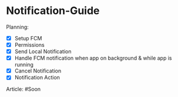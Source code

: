 # Notification-Guide

Planning: 
  - [x] Setup FCM
  - [x] Permissions
  - [x] Send Local Notification
  - [x] Handle FCM notification when app on background & while app is running
  - [x] Cancel Notification
  - [x] Notification Action

Article:
#Soon

